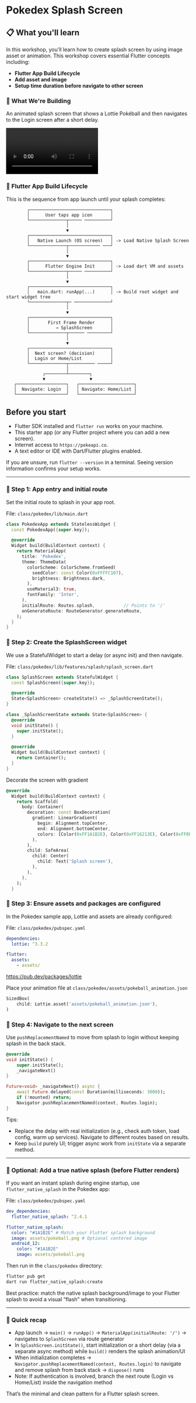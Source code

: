 # Pokedex Splash Screen

## 📋 What you'll learn

In this workshop, you'll learn how to create splash screen by using image asset or animation. This workshop covers essential Flutter concepts including:

- **Flutter App Build Lifecycle**
- **Add asset and image**
- **Setup time duration before navigate to other screen**

### 🎨 What We're Building

An animated splash screen that shows a Lottie Pokéball and then navigates to the Login screen after a short delay.

<video src="./images/splash/splash_screen.mp4" width=50% controls></video>

### 🔄 Flutter App Build Lifecycle

This is the sequence from app launch until your splash completes:

```
        ┌───────────────────────────────┐
        │      User taps app icon       │
        └──────────────┬───── ──────────┘
                       │
                       ▼
        ┌───────────────────────────────┐
        │   Native Launch (OS screen)   │ -> Load Native Splash Screen
        └──────────────┬──────────── ───┘
                       │
                       ▼
        ┌───────────────────────────────┐
        │      Flutter Engine Init      │ -> Load dart VM and assets
        └──────────────┬───── ──────────┘
                       │
                       ▼
        ┌───────────────────────────────┐
        │   main.dart: runApp(...)      │ -> Build root widget and start widget tree
        └──────────────┬─ ──────────────┘
                       │
                       ▼
        ┌───────────────────────────────┐
        │       First Frame Render      │
        │          → SplashScreen       │
        └──────────────┬────── ─────────┘
                       │
                       ▼
        ┌───────────────────────────────┐
        │  Next screen? (decision)      │
        │  Login or Home/List           │
        └──────────────┬────────── ─────┘
                       │
              ┌────────┴────────┐
              ▼                 ▼
   ┌───────────────────┐   ┌─────────────────────┐
   │  Navigate: Login  │   │ Navigate: Home/List │
   └───────────────────┘   └─────────────────────┘
```

## Before you start

- Flutter SDK installed and `flutter run` works on your machine.
- This starter app (or any Flutter project where you can add a new screen).
- Internet access to `https://pokeapi.co`.
- A text editor or IDE with Dart/Flutter plugins enabled.

If you are unsure, run `flutter --version` in a terminal. Seeing version information confirms your setup works.

---

### **📁 Step 1: App entry and initial route**

Set the initial route to splash in your app root.

File: `class/pokedex/lib/main.dart`

```dart
class PokedexApp extends StatelessWidget {
  const PokedexApp({super.key});

  @override
  Widget build(BuildContext context) {
    return MaterialApp(
      title: 'Pokedex',
      theme: ThemeData(
        colorScheme: ColorScheme.fromSeed(
          seedColor: const Color(0xFFFFC107),
          brightness: Brightness.dark,
        ),
        useMaterial3: true,
        fontFamily: 'Inter',
      ),
      initialRoute: Routes.splash,           // Points to '/'
      onGenerateRoute: RouteGenerator.generateRoute,
    );
  }
}
```

### **📁 Step 2: Create the SplashScreen widget**

We use a StatefulWidget to start a delay (or async init) and then navigate.

File: `class/pokedex/lib/features/splash/splash_screen.dart`

```dart
class SplashScreen extends StatefulWidget {
  const SplashScreen({super.key});

  @override
  State<SplashScreen> createState() => _SplashScreenState();
}

class _SplashScreenState extends State<SplashScreen> {
  @override
  void initState() {
    super.initState();
  }

  @override
  Widget build(BuildContext context) {
    return Container();
  }
}
```

Decorate the screen with gradient

```dart
@override
  Widget build(BuildContext context) {
    return Scaffold(
      body: Container(
        decoration: const BoxDecoration(
          gradient: LinearGradient(
            begin: Alignment.topCenter,
            end: Alignment.bottomCenter,
            colors: [Color(0xFF1A1B2E), Color(0xFF16213E), Color(0xFF0F3460)],
          ),
        ),
        child: SafeArea(
          child: Center(
            child: Text('Splash screen'),
          ),
        ),
      ),
    );
  }
```

### **📁 Step 3: Ensure assets and packages are configured**

In the Pokedex sample app, Lottie and assets are already configured:

File: `class/pokedex/pubspec.yaml`

```yaml
dependencies:
  lottie: ^3.3.2

flutter:
  assets:
    - assets/
```

https://pub.dev/packages/lottie

Place your animation file at `class/pokedex/assets/pokeball_animation.json`

```dart
SizedBox(
    child: Lottie.asset('assets/pokeball_animation.json'),
)
```

### **📁 Step 4: Navigate to the next screen**

Use `pushReplacementNamed` to move from splash to login without keeping splash in the back stack.

```dart
@override
void initState() {
    super.initState();
    _navigateNext()
}

Future<void> _navigateNext() async {
    await Future.delayed(const Duration(milliseconds: 3000));
    if (!mounted) return;
    Navigator.pushReplacementNamed(context, Routes.login);
}
```

Tips:

- Replace the delay with real initialization (e.g., check auth token, load config, warm up services). Navigate to different routes based on results.
- Keep `build` purely UI; trigger async work from `initState` via a separate method.

---

### 🧩 Optional: Add a true native splash (before Flutter renders)

If you want an instant splash during engine startup, use `flutter_native_splash` in the Pokedex app:

File: `class/pokedex/pubspec.yaml`

```yaml
dev_dependencies:
  flutter_native_splash: ^2.4.1

flutter_native_splash:
  color: "#1A1B2E" # Match your Flutter splash background
  image: assets/pokeball.png # Optional centered image
  android_12:
    color: "#1A1B2E"
    image: assets/pokeball.png
```

Then run in the `class/pokedex` directory:

```bash
flutter pub get
dart run flutter_native_splash:create
```

Best practice: match the native splash background/image to your Flutter splash to avoid a visual “flash” when transitioning.

---

### 🧠 Quick recap

- App launch → `main()` → `runApp()` → `MaterialApp(initialRoute: '/')` → navigates to `SplashScreen` via route generator
- In `SplashScreen.initState()`, start initialization or a short delay (via a separate async method) while `build()` renders the splash animation/UI
- When initialization completes → `Navigator.pushReplacementNamed(context, Routes.login)` to navigate and remove splash from back stack → `dispose()` runs
- Note: If authentication is involved, branch the next route (Login vs Home/List) inside the navigation method

That’s the minimal and clean pattern for a Flutter splash screen.
